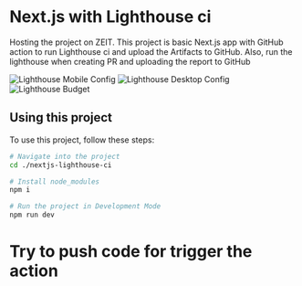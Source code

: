 # Next.js with Lighthouse ci
Hosting the project on ZEIT.
This project is basic Next.js app with GitHub action to run Lighthouse ci and upload the Artifacts to GitHub.
Also, run the lighthouse when creating PR and uploading the report to GitHub

![Lighthouse Mobile Config](https://github.com/golfthanakorn/nextjs-lighthouse-ci/workflows/Lighthouse%20Mobile%20Config/badge.svg)
![Lighthouse Desktop Config](https://github.com/golfthanakorn/nextjs-lighthouse-ci/workflows/Lighthouse%20Desktop%20Config/badge.svg)
![Lighthouse Budget](https://github.com/golfthanakorn/nextjs-lighthouse-ci/workflows/Lighthouse%20Budget/badge.svg)

## Using this project
To use this project, follow these steps:
```bash
# Navigate into the project
cd ./nextjs-lighthouse-ci

# Install node_modules
npm i

# Run the project in Development Mode
npm run dev
```

# Try to push code for trigger the action
